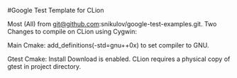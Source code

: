 #Google Test Template for CLion


Most (All) from git@github.com:snikulov/google-test-examples.git. 
Two Changes to compile on CLion using Cygwin:

Main Cmake: add_definitions(-std=gnu++0x) to set compiler to GNU.

Gtest Cmake: Install Download is enabled. CLion requires a physical copy of gtest in project directory. 
